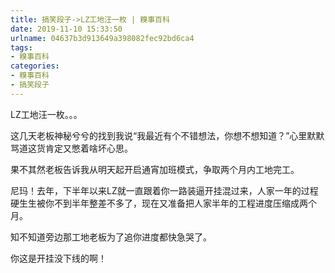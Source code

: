 ```yaml
---
title: 搞笑段子->LZ工地汪一枚 | 糗事百科
date: 2019-11-10 15:33:50
urlname: 04637b3d913649a398082fec92bd6ca4
tags: 
- 糗事百科
categories:
- 糗事百科
- 搞笑段子
---
```

LZ工地汪一枚。。。

这几天老板神秘兮兮的找到我说“我最近有个不错想法，你想不想知道？”心里默默骂道这货肯定又憋着啥坏心思。

果不其然老板告诉我从明天起开启通宵加班模式，争取两个月内工地完工。

尼玛！去年，下半年以来LZ就一直跟着你一路装逼开挂混过来，人家一年的过程硬生生被你不到半年整差不多了，现在又准备把人家半年的工程进度压缩成两个月。

知不知道旁边那工地老板为了追你进度都快急哭了。

你这是开挂没下线的啊！


